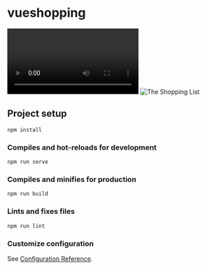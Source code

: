 # vueshopping

![Check out the demo!](https://github.com/walimorris/vueshopping/tree/main/src/assets/vueshopping.mp4)
![The Shopping List](./vueshoppingTag.png)



## Project setup
```
npm install
```

### Compiles and hot-reloads for development
```
npm run serve
```

### Compiles and minifies for production
```
npm run build
```

### Lints and fixes files
```
npm run lint
```

### Customize configuration
See [Configuration Reference](https://cli.vuejs.org/config/).
